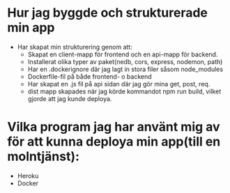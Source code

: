 # Hur jag byggde och strukturerade min app

* Har skapat min strukturering genom att:
    * Skapat en client-mapp för frontend och en api-mapp för backend.
    * Installerat olika typer av paket(nedb, cors, express, nodemon, path)
    * Har en .dockerignore där jag lagt in stora filer såsom node_modules
    * Dockerfile-fil på både frontend- o backend
    * Har skapat en .js fil på api sidan där jag gör mina get, post, req. 
    * dist mapp skapades när jag körde kommandot npm run build, vilket gjorde att jag kunde deploya.

# Vilka program jag har använt mig av för att kunna deploya min app(till en molntjänst):

* Heroku
* Docker

# 